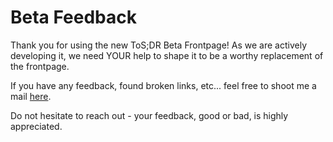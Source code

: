 [//]: <> (TITLE: "Beta Feedback")
# Beta Feedback
Thank you for using the new ToS;DR Beta Frontpage! As we are actively developing it, we need YOUR help to shape it to be a worthy replacement of the frontpage.

If you have any feedback, found broken links, etc... feel free to shoot me a mail [here](mailto:erik.hering@tosdr.org).

Do not hesitate to reach out - your feedback, good or bad, is highly appreciated.